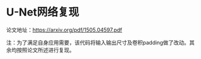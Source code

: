 # U-Net网络复现

论文地址：https://arxiv.org/pdf/1505.04597.pdf

注：为了满足自身应用需要，该代码将输入输出尺寸及卷积padding做了改动。其余均按照论文所述进行复现。